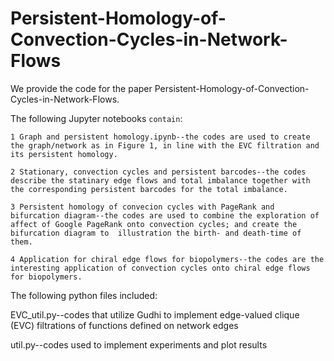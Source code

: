 # Persistent-Homology-of-Convection-Cycles-in-Network-Flows
We provide the code for the paper Persistent-Homology-of-Convection-Cycles-in-Network-Flows. 

The following Jupyter notebooks `contain`:

`1 Graph and persistent homology.ipynb--the codes are used to create the graph/network as in Figure 1, in line with the EVC filtration and its persistent homology.`

`2 Stationary, convection cycles and persistent barcodes--the codes describe the statinary edge flows and total imbalance together with the corresponding persistent barcodes for the total imbalance.
`

`3 Persistent homology of convecion cycles with PageRank and bifurcation diagram--the codes are used to combine the exploration of affect of Google PageRank onto convection cycles; and create the bifurcation diagram to  illustration the birth- and death-time of them.
`

`4 Application for chiral edge flows for biopolymers--the codes are the interesting application of convection cycles onto chiral edge flows for biopolymers.`

The following python files included:

EVC_util.py--codes that utilize Gudhi to implement edge-valued clique (EVC) filtrations of functions defined on network edges

util.py--codes used to implement experiments and plot results

